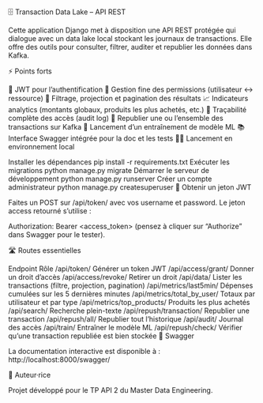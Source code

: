 🗄️ Transaction Data Lake – API REST

Cette application Django met à disposition une API REST protégée qui dialogue avec un data lake local stockant les journaux de transactions. Elle offre des outils pour consulter, filtrer, auditer et republier les données dans Kafka.

⚡ Points forts

🔑 JWT pour l’authentification
🛂 Gestion fine des permissions (utilisateur ↔ ressource)
🔎 Filtrage, projection et pagination des résultats
📈 Indicateurs analytics (montants globaux, produits les plus achetés, etc.)
📝 Traçabilité complète des accès (audit log)
🔄 Republier une ou l’ensemble des transactions sur Kafka
🤖 Lancement d’un entraînement de modèle ML
📚 Interface Swagger intégrée pour la doc et les tests
🧑‍💻 Lancement en environnement local

Installer les dépendances
pip install -r requirements.txt
Exécuter les migrations
python manage.py migrate
Démarrer le serveur de développement
python manage.py runserver
Créer un compte administrateur
python manage.py createsuperuser
🔐 Obtenir un jeton JWT

Faites un POST sur /api/token/ avec vos username et password.
Le jeton access retourné s’utilise :

Authorization: Bearer <access_token>
(pensez à cliquer sur “Authorize” dans Swagger pour le tester).

🛣️ Routes essentielles

Endpoint	Rôle
/api/token/	Générer un token JWT
/api/access/grant/	Donner un droit d’accès
/api/access/revoke/	Retirer un droit
/api/data/	Lister les transactions (filtre, projection, pagination)
/api/metrics/last5min/	Dépenses cumulées sur les 5 dernières minutes
/api/metrics/total_by_user/	Totaux par utilisateur et par type
/api/metrics/top_products/	Produits les plus achetés
/api/search/	Recherche plein-texte
/api/repush/transaction/	Republier une transaction
/api/repush/all/	Republier tout l’historique
/api/audit/	Journal des accès
/api/train/	Entraîner le modèle ML
/api/repush/check/	Vérifier qu’une transaction republiée est bien stockée
📖 Swagger

La documentation interactive est disponible à : http://localhost:8000/swagger/

👤 Auteur·rice

Projet développé pour le TP API 2 du Master Data Engineering.